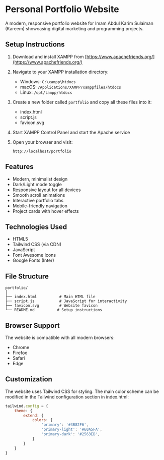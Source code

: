 # Personal Portfolio Website

A modern, responsive portfolio website for Imam Abdul Karim Sulaiman (Kareem) showcasing digital marketing and programming projects.

## Setup Instructions

1. Download and install XAMPP from [https://www.apachefriends.org/](https://www.apachefriends.org/)

2. Navigate to your XAMPP installation directory:
   - Windows: `C:\xampp\htdocs`
   - macOS: `/Applications/XAMPP/xamppfiles/htdocs`
   - Linux: `/opt/lampp/htdocs`

3. Create a new folder called `portfolio` and copy all these files into it:
   - index.html
   - script.js
   - favicon.svg

4. Start XAMPP Control Panel and start the Apache service

5. Open your browser and visit:
   ```
   http://localhost/portfolio
   ```

## Features

- Modern, minimalist design
- Dark/Light mode toggle
- Responsive layout for all devices
- Smooth scroll animations
- Interactive portfolio tabs
- Mobile-friendly navigation
- Project cards with hover effects

## Technologies Used

- HTML5
- Tailwind CSS (via CDN)
- JavaScript
- Font Awesome Icons
- Google Fonts (Inter)

## File Structure

```
portfolio/
│
├── index.html          # Main HTML file
├── script.js           # JavaScript for interactivity
├── favicon.svg         # Website favicon
└── README.md          # Setup instructions
```

## Browser Support

The website is compatible with all modern browsers:
- Chrome
- Firefox
- Safari
- Edge

## Customization

The website uses Tailwind CSS for styling. The main color scheme can be modified in the Tailwind configuration section in index.html:

```javascript
tailwind.config = {
    theme: {
        extend: {
            colors: {
                'primary': '#3B82F6',
                'primary-light': '#60A5FA',
                'primary-dark': '#2563EB',
            }
        }
    }
}
